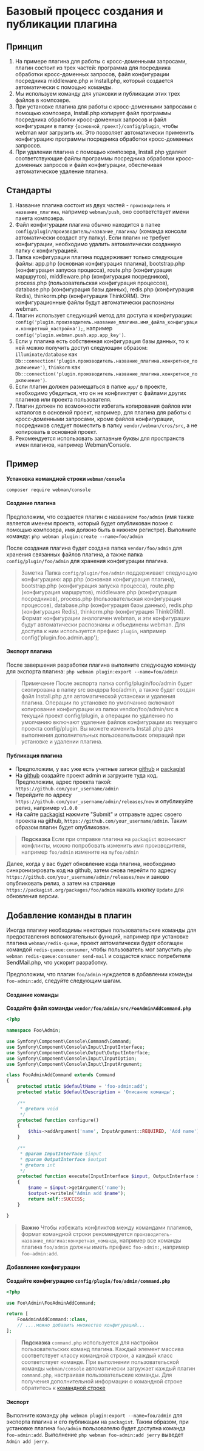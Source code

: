 # Базовый процесс создания и публикации плагина

## Принцип
1. На примере плагина для работы с кросс-доменными запросами, плагин состоит из трех частей: программа для посредника обработки кросс-доменных запросов, файл конфигурации посредника middleware.php и Install.php, который создается автоматически с помощью команды.
2. Мы используем команду для упаковки и публикации этих трех файлов в композере.
3. При установке плагина для работы с кросс-доменными запросами с помощью композера, Install.php копирует файл программы посредника обработки кросс-доменных запросов и файл конфигурации в папку `{основной_проект}/config/plugin`, чтобы webman мог загрузить их. Это позволяет автоматически применить конфигурацию программы посредника обработки кросс-доменных запросов.
4. При удалении плагина с помощью композера, Install.php удаляет соответствующие файлы программы посредника обработки кросс-доменных запросов и файл конфигурации, обеспечивая автоматическое удаление плагина.

## Стандарты
1. Название плагина состоит из двух частей - `производитель` и `название_плагина`, например `webman/push`, оно соответствует имени пакета композера.
2. Файл конфигурации плагина обычно находится в папке `config/plugin/производитель/название_плагина/` (команда консоли автоматически создаст эту папку). Если плагин не требует конфигурации, необходимо удалить автоматически созданную папку с конфигурацией.
3. Папка конфигурации плагина поддерживает только следующие файлы: app.php (основная конфигурация плагина), bootstrap.php (конфигурация запуска процесса), route.php (конфигурация маршрутов), middleware.php (конфигурация посредников), process.php (пользовательская конфигурация процессов), database.php (конфигурация базы данных), redis.php (конфигурация Redis), thinkorm.php (конфигурация ThinkORM). Эти конфигурационные файлы будут автоматически распознаны webman.
4. Плагин использует следующий метод для доступа к конфигурации: `config('plugin.производитель.название_плагина.имя_файла_конфигурации.конкретный_настройка');`, например `config('plugin.webman.push.app.app_key')`.
5. Если у плагина есть собственная конфигурация базы данных, то к ней можно получить доступ следующим образом: `illuminate/database` как `Db::connection('plugin.производитель.название_плагина.конкретное_подключение')`, `thinkorm` как `Db::connection('plugin.производитель.название_плагина.конкретное_подключение')`.
6. Если плагин должен размещаться в папке `app/` в проекте, необходимо убедиться, что он не конфликтует с файлами других плагинов или проекта пользователя.
7. Плагин должен по возможности избегать копирования файлов или каталогов в основной проект, например, для плагина для работы с кросс-доменными запросами, кроме файлов конфигурации, посредников следует поместить в папку `vendor/webman/cros/src`, а не копировать в основной проект.
8. Рекомендуется использовать заглавные буквы для пространств имен плагинов, например Webman/Console.

## Пример

**Установка командной строки `webman/console`**

`composer require webman/console`

#### Создание плагина

Предположим, что создается плагин с названием `foo/admin` (имя также является именем проекта, который будет опубликован позже с помощью композера, имя должно быть в нижнем регистре).
Выполните команду:
`php webman plugin:create --name=foo/admin`

После создания плагина будет создана папка `vendor/foo/admin` для хранения связанных файлов плагина, а также папка `config/plugin/foo/admin` для хранения конфигурации плагина.

> Заметка
> Папка `config/plugin/foo/admin` поддерживает следующую конфигурацию: app.php (основная конфигурация плагина), bootstrap.php (конфигурация запуска процесса), route.php (конфигурация маршрутов), middleware.php (конфигурация посредников), process.php (пользовательская конфигурация процессов), database.php (конфигурация базы данных), redis.php (конфигурация Redis), thinkorm.php (конфигурация ThinkORM). Формат конфигурации аналогичен webman, и эти конфигурации будут автоматически распознаны и объединены webman.
Для доступа к ним используется префикс `plugin`, например config('plugin.foo.admin.app');

#### Экспорт плагина

После завершения разработки плагина выполните следующую команду для экспорта плагина:
`php webman plugin:export --name=foo/admin`

> Примечание
> После экспорта папка config/plugin/foo/admin будет скопирована в папку src вендора foo/admin, а также будет создан файл Install.php для автоматической установки и удаления плагина.
Операции по установке по умолчанию включают копирование конфигурации из папки vendor/foo/admin/src в текущий проект config/plugin, а операции по удалению по умолчанию включают удаление файлов конфигурации из текущего проекта config/plugin.
Вы можете изменить Install.php для выполнения дополнительных пользовательских операций при установке и удалении плагина.

#### Публикация плагина
* Предположим, у вас уже есть учетные записи [github](https://github.com) и [packagist](https://packagist.org)
* На [github](https://github.com) создайте проект admin и загрузите туда код. Предположим, адрес проекта такой: `https://github.com/your_username/admin`
* Перейдите по адресу `https://github.com/your_username/admin/releases/new` и опубликуйте релиз, например `v1.0.0`
* На сайте [packagist](https://packagist.org) нажмите "Submit" и отправьте адрес своего проекта на github, `https://github.com/your_username/admin`. Таким образом плагин будет опубликован.

> **Подсказка**
> Если при отправке плагина на `packagist` возникают конфликты, можно попробовать изменить имя производителя, например `foo/admin` измените на `myfoo/admin`

Далее, когда у вас будет обновление кода плагина, необходимо синхронизировать код на github, затем снова перейти по адресу `https://github.com/your_username/admin/releases/new` и заново опубликовать релиз, а затем на странице `https://packagist.org/packages/foo/admin` нажать кнопку `Update` для обновления версии.

## Добавление команды в плагин
Иногда плагину необходимы некоторые пользовательские команды для предоставления вспомогательных функций, например при установке плагина `webman/redis-queue`, проект автоматически будет обогащен командой `redis-queue:consumer`, чтобы пользователь мог запустить `php webman redis-queue:consumer send-mail` и создастся класс потребителя SendMail.php, что ускорит разработку.

Предположим, что плагин `foo/admin` нуждается в добавлении команды `foo-admin:add`, следуйте следующим шагам.

#### Создание команды

**Создайте файл команды `vendor/foo/admin/src/FooAdminAddCommand.php`**

```php
<?php

namespace Foo\Admin;

use Symfony\Component\Console\Command\Command;
use Symfony\Component\Console\Input\InputInterface;
use Symfony\Component\Console\Output\OutputInterface;
use Symfony\Component\Console\Input\InputOption;
use Symfony\Component\Console\Input\InputArgument;

class FooAdminAddCommand extends Command
{
    protected static $defaultName = 'foo-admin:add';
    protected static $defaultDescription = 'Описание команды';

    /**
     * @return void
     */
    protected function configure()
    {
        $this->addArgument('name', InputArgument::REQUIRED, 'Add name');
    }

    /**
     * @param InputInterface $input
     * @param OutputInterface $output
     * @return int
     */
    protected function execute(InputInterface $input, OutputInterface $output)
    {
        $name = $input->getArgument('name');
        $output->writeln("Admin add $name");
        return self::SUCCESS;
    }

}
```

> **Важно**
> Чтобы избежать конфликтов между командами плагинов, формат командной строки рекомендуется `производитель-название_плагина:конкретная_команда`, например все команды плагина `foo/admin` должны иметь префикс `foo-admin:`, например `foo-admin:add`.

#### Добавление конфигурации
**Создайте конфигурацию `config/plugin/foo/admin/command.php`**
```php
<?php

use Foo\Admin\FooAdminAddCommand;

return [
    FooAdminAddCommand::class,
    // ....можно добавить множество конфигураций...
];
```

> **Подсказка**
> `command.php` используется для настройки пользовательских команд плагина. Каждый элемент массива соответствует классу командной строки, а каждый класс соответствует команде. При выполнении пользовательской команды `webman/console` автоматически загружает каждый плагин `command.php`, настраивая пользовательские команды. Для получения дополнительной информации о командной строке обратитесь к [командной строке](console.md)

#### Экспорт
Выполните команду `php webman plugin:export --name=foo/admin` для экспорта плагина и его публикации на `packagist`. Таким образом, при установке плагина `foo/admin` пользователю будет доступна команда `foo-admin:add`. Выполнение `php webman foo-admin:add jerry` выведет `Admin add jerry`.
